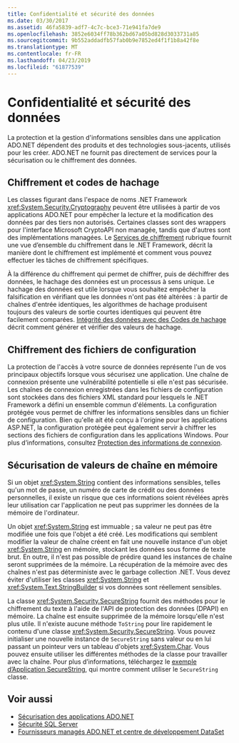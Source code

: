 ```yaml
---
title: Confidentialité et sécurité des données
ms.date: 03/30/2017
ms.assetid: 46fa5839-adf7-4c7c-bce3-71e941fa7de9
ms.openlocfilehash: 3852e6034ff78b362bd67a05bd828d3033731a85
ms.sourcegitcommit: 9b552addadfb57fab0b9e7852ed4f1f1b8a42f8e
ms.translationtype: MT
ms.contentlocale: fr-FR
ms.lasthandoff: 04/23/2019
ms.locfileid: "61877539"
---
```

# <a name="privacy-and-data-security"></a>Confidentialité et sécurité des données
La protection et la gestion d'informations sensibles dans une application ADO.NET dépendent des produits et des technologies sous-jacents, utilisés pour les créer. ADO.NET ne fournit pas directement de services pour la sécurisation ou le chiffrement des données.  
  
## <a name="cryptography-and-hash-codes"></a>Chiffrement et codes de hachage  
 Les classes figurant dans l'espace de noms .NET Framework <xref:System.Security.Cryptography> peuvent être utilisées à partir de vos applications ADO.NET pour empêcher la lecture et la modification des données par des tiers non autorisés. Certaines classes sont des wrappers pour l'interface Microsoft CryptoAPI non managée, tandis que d'autres sont des implémentations managées. Le [Services de chiffrement](../../../../docs/standard/security/cryptographic-services.md) rubrique fournit une vue d’ensemble du chiffrement dans le .NET Framework, décrit la manière dont le chiffrement est implémenté et comment vous pouvez effectuer les tâches de chiffrement spécifiques.  
  
 À la différence du chiffrement qui permet de chiffrer, puis de déchiffrer des données, le hachage des données est un processus à sens unique. Le hachage des données est utile lorsque vous souhaitez empêcher la falsification en vérifiant que les données n'ont pas été altérées : à partir de chaînes d'entrée identiques, les algorithmes de hachage produisent toujours des valeurs de sortie courtes identiques qui peuvent être facilement comparées. [Intégrité des données avec des Codes de hachage](../../../../docs/standard/security/ensuring-data-integrity-with-hash-codes.md) décrit comment générer et vérifier des valeurs de hachage.  
  
## <a name="encrypting-configuration-files"></a>Chiffrement des fichiers de configuration  
 La protection de l'accès à votre source de données représente l'un de vos principaux objectifs lorsque vous sécurisez une application. Une chaîne de connexion présente une vulnérabilité potentielle si elle n'est pas sécurisée. Les chaînes de connexion enregistrées dans les fichiers de configuration sont stockées dans des fichiers XML standard pour lesquels le .NET Framework a défini un ensemble commun d'éléments. La configuration protégée vous permet de chiffrer les informations sensibles dans un fichier de configuration. Bien qu'elle ait été conçu à l'origine pour les applications ASP.NET, la configuration protégée peut également servir à chiffrer les sections des fichiers de configuration dans les applications Windows. Pour plus d’informations, consultez [Protection des informations de connexion](../../../../docs/framework/data/adonet/protecting-connection-information.md).  
  
## <a name="securing-string-values-in-memory"></a>Sécurisation de valeurs de chaîne en mémoire  
 Si un objet <xref:System.String> contient des informations sensibles, telles qu'un mot de passe, un numéro de carte de crédit ou des données personnelles, il existe un risque que ces informations soient révélées après leur utilisation car l'application ne peut pas supprimer les données de la mémoire de l'ordinateur.  
  
 Un objet <xref:System.String> est immuable ; sa valeur ne peut pas être modifiée une fois que l'objet a été créé. Les modifications qui semblent modifier la valeur de chaîne créent en fait une nouvelle instance d'un objet <xref:System.String> en mémoire, stockant les données sous forme de texte brut. En outre, il n'est pas possible de prédire quand les instances de chaîne seront supprimées de la mémoire. La récupération de la mémoire avec des chaînes n'est pas déterministe avec le garbage collection .NET. Vous devez éviter d'utiliser les classes <xref:System.String> et <xref:System.Text.StringBuilder> si vos données sont réellement sensibles.  
  
 La classe <xref:System.Security.SecureString> fournit des méthodes pour le chiffrement du texte à l'aide de l'API de protection des données (DPAPI) en mémoire. La chaîne est ensuite supprimée de la mémoire lorsqu'elle n'est plus utile. Il n'existe aucune méthode `ToString` pour lire rapidement le contenu d'une classe <xref:System.Security.SecureString>. Vous pouvez initialiser une nouvelle instance de `SecureString` sans valeur ou en lui passant un pointeur vers un tableau d'objets <xref:System.Char>. Vous pouvez ensuite utiliser les différentes méthodes de la classe pour travailler avec la chaîne. Pour plus d’informations, téléchargez le [exemple d’Application SecureString](https://go.microsoft.com/fwlink/?LinkId=120418), qui montre comment utiliser le `SecureString` classe.  
  
## <a name="see-also"></a>Voir aussi

- [Sécurisation des applications ADO.NET](../../../../docs/framework/data/adonet/securing-ado-net-applications.md)
- [Sécurité SQL Server](../../../../docs/framework/data/adonet/sql/sql-server-security.md)
- [Fournisseurs managés ADO.NET et centre de développement DataSet](https://go.microsoft.com/fwlink/?LinkId=217917)
